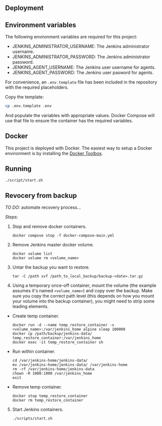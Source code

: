 ## Deployment

## Environment variables

The following environment variables are required for this project:

- JENKINS_ADMINISTRATOR_USERNAME: The Jenkins administrator username.
- JENKINS_ADMINISTRATOR_PASSWORD: The Jenkins administrator password.
- JENKINS_AGENT_USERNAME: The Jenkins user username for agents.
- JENKINS_AGENT_PASSWORD: The Jenkins user pasword for agents.

For convenience, an `.env.template` file has been included in the repository with the required placeholders.

Copy the template:

```bash
cp .env.template .env
```

And populate the variables with appropriate values. Docker Compose will use that file to ensure the container has the required variables.

## Docker

This project is deployed with Docker. The easiest way to setup a Docker environment is by installing the [Docker Toolbox](https://www.docker.com/docker-toolbox).

## Running

```bash
./script/start.sh
```

## Revocery from backup
*TO DO:* automate recovery process...

*Steps:*
1. Stop and remove docker containers.
    ```
    docker compose stop -f docker-compose-main.yml
    ```
2. Remove Jenkins master docker volume.
    ```
    docker volume list
    docker volume rm <volume_name>
    ```
3. Untar the backup you want to restore.
    ```
    tar -C /path xvf /path_to_local_backup/backup-<date>.tar.gz
    ```
4. Using a temporary once-off container, mount the volume (the example assumes it's named `<volume_name>`) and copy over the backup. Make sure you copy the correct path level (this depends on how you mount your volume into the backup container), you might need to strip some leading elements.
- Create temp container.
    ```
    docker run -d --name temp_restore_container -v <volume_name>:/var/jenkins_home alpine sleep 100000
    docker cp /path/backup/jenkins-data/ temp_restore_container:/var/jenkins_home
    docker exec -it temp_restore_container sh
    ```
- Run within container.
    ```
    cd /var/jenkins-home/jenkins-data/
    mv /var/jenkins-home/jenkins-data/ /var/jenkins-home
    rm -rf /var/jenkins-home/jenkins-data
    chown -R 1000:1000 /var/jenkins_home
    exit
    ```
- Remove temp container.
    ```
    docker stop temp_restore_container
    docker rm temp_restore_container
    ```
5. Start Jenkins containers.
    ```
    ./scripts/start.sh
    ```
